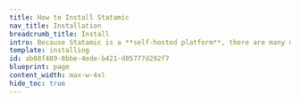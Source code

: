 ```yaml
---
title: How to Install Statamic
nav_title: Installation
breadcrumb_title: Install
intro: Because Statamic is a **self-hosted platform**, there are many different ways to get started. We recommend using whichever approach you're most comfortable with. If you've never set up a local dev environment before, we have a [guide that can help](/guides/local-dev-environment)!
template: installing
id: ab08f409-8bbe-4ede-b421-d05777d292f7
blueprint: page
content_width: max-w-4xl
hide_toc: true
---
```

